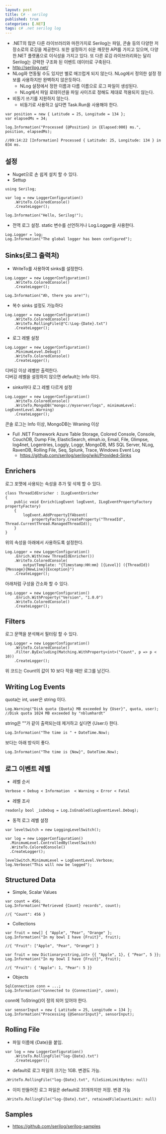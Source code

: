 ```yaml
---
layout: post
title: C# - serilog
published: true
categories: [.NET]
tags: c# .net serilog log
---
```

- .NET의 많은 다른 라이브러리와 마찬가지로 Serilog는 파일, 콘솔 등의 다양한 저장소로의 로깅을 제공한다. 또한 설정하기 쉬운 깨끗한 API를 가지고 있으며, 다양한.NET 플랫폼으로 이식성을 가지고 있다. 또 다른 로깅 라이브러리와는 달리 Serilog는 강력한 구조화 된 이벤트 데이터로 구축된다.
- http://serilog.net/
- NLog와 연동될 수도 있지만 별로 매끄럽게 되지 않는다. NLog에서 정의한 설정 정보를 사용하지만 완벽하지 않은듯하다.
    - NLog 설정에서 정한 이름과 다름 이름으로 로그 파일이 생성된다.
    - NLog에서 파일 로테이션을 파일 사이즈로 정해도 제대로 적용되지 않는다.
- 비동기 쓰기를 지원하지 않는다.
    - 비동기로 사용하고 싶다면 Task.Run을 사용해야 한다.
  
```
var position = new { Latitude = 25, Longitude = 134 };
var elapsedMs = 34;

log.Information("Processed {@Position} in {Elapsed:000} ms.", position, elapsedMs);

//09:14:22 [Information] Processed { Latitude: 25, Longitude: 134 } in 034 ms.
```
  
  
  
## 설정
- Nuget으로 손 쉽게 설치 할 수 있다.
- Settup
  
```
using Serilog;

var log = new LoggerConfiguration()
    .WriteTo.ColoredConsole()
    .CreateLogger();

log.Information("Hello, Serilog!");
```
  
- 전역 로그 설정. static 변수를 선언하거나 Log.Logger을 사용한다.
  
```
Log.Logger = log;
Log.Information("The global logger has been configured");
```
  
  
  
## Sinks(로그 출력처)
- WriteTo를 사용하여 sinks를 설정한다.
  
```
Log.Logger = new LoggerConfiguration()
    .WriteTo.ColoredConsole()
    .CreateLogger();

Log.Information("Ah, there you are!");
```
  
- 복수 sinks 설정도 가능하다
  
```
Log.Logger = new LoggerConfiguration()
    .WriteTo.ColoredConsole()
    .WriteTo.RollingFile(@"C:\Log-{Date}.txt")
    .CreateLogger();
```
  
- 로그 레벨 설정
  
```
Log.Logger = new LoggerConfiguration()
    .MinimumLevel.Debug()
    .WriteTo.ColoredConsole()
    .CreateLogger();
```
  
디버깅 이상 레벨만 출력한다.  
디버깅 레벨을 설정하지 않으면 default는 Info 이다.  
  
- sinks마다 로그 레벨 다르게 설정
  
```
Log.Logger = new LoggerConfiguration()
    .WriteTo.ColoredConsole()
    .WriteTo.MongoDB("mongo://myserver/logs", minimumLevel: LogEventLevel.Warning)
    .CreateLogger();
```
콘솔 로그는 Info 이상, MongoDB는 Wraning 이상  
  
- Full .NET Framework
Azure Table Storage, Colored Console, Console, CouchDB, Dump File, ElasticSearch, elmah.io, Email, File, Glimpse, log4net, Logentries, Loggly, Loggr, MongoDB, MS SQL Server, NLog, RavenDB, Rolling File, Seq, Splunk, Trace, Windows Event Log  
    - https://github.com/serilog/serilog/wiki/Provided-Sinks
  
  
  
## Enrichers
로그 포맷에 사용되는 속성을 추가 및 삭제 할 수 있다.  
```
class ThreadIdEnricher : ILogEventEnricher
{
    public void Enrich(LogEvent logEvent, ILogEventPropertyFactory propertyFactory)
    {
        logEvent.AddPropertyIfAbsent(
            propertyFactory.CreateProperty("ThreadId", Thread.CurrentThread.ManagedThreadId));
    }
}
```
  
위의 속성을 아래에서 사용하도록 설정한다.  
```
Log.Logger = new LoggerConfiguration()
    .Enrich.With(new ThreadIdEnricher())
    .WriteTo.ColoredConsole(
        outputTemplate: "{Timestamp:HH:mm} [{Level}] ({ThreadId}) {Message}{NewLine}{Exception}")
    .CreateLogger();
```
  
아래처럼 구성을 간소화 할 수 있다.  
```
Log.Logger = new LoggerConfiguration()
    .Enrich.WithProperty("Version", "1.0.0")
    .WriteTo.ColoredConsole()
    .CreateLogger();
```
  
  
  
## Filters
로그 문맥을 분석해서 필터링 할 수 있다.  
```
Log.Logger = new LoggerConfiguration()
    .WriteTo.ColoredConsole()
    .Filter.ByExcluding(Matching.WithProperty<int>("Count", p => p < 10))
    .CreateLogger();
```
  
위 코드는 Count의 값이 10 보다 작을 때만 로그를 남긴다.
  
  
  
## Writing Log Events
quota는 int, user은 string 이다.  
```
Log.Warning("Disk quota {Quota} MB exceeded by {User}", quota, user);
//Disk quota 1024 MB exceeded by "nblumhardt"
```
  
string은 ""가 같이 출력되는데 제거하고 싶다면 {User:l} 한다.  
```
Log.Information("The time is " + DateTime.Now);
```
  
보다는 아래 방식이 좋다.  
```
Log.Information("The time is {Now}", DateTime.Now);
```
  
  
  
## 로그 이벤트 레벨
- 레벨 순서
  
```
Verbose < Debug < Information  < Warning < Error < Fatal 
```
  
- 레벨 조사
  
```
readonly bool _isDebug = Log.IsEnabled(LogEventLevel.Debug);
```
  
- 동적 로그 레벨 설정
  
```
var levelSwitch = new LoggingLevelSwitch();

var log = new LoggerConfiguration()
  .MinimumLevel.ControlledBy(levelSwitch)
  .WriteTo.ColoredConsole()
  .CreateLogger();

levelSwitch.MinimumLevel = LogEventLevel.Verbose;
log.Verbose("This will now be logged");
```
  
  
  
## Structured Data
- Simple, Scalar Values
  
```
var count = 456;
Log.Information("Retrieved {Count} records", count);

//{ "Count": 456 }
```
  
- Collections
  
```
var fruit = new[] { "Apple", "Pear", "Orange" };
Log.Information("In my bowl I have {Fruit}", fruit);

//{ "Fruit": ["Apple", "Pear", "Orange"] }
```
  
```
var fruit = new Dictionary<string,int> {{ "Apple", 1}, { "Pear", 5 }};
Log.Information("In my bowl I have {Fruit}", fruit);

//{ "Fruit": { "Apple": 1, "Pear": 5 }}
```
  
- Objects
  
```
SqlConnection conn = ...;
Log.Information("Connected to {Connection}", conn);
```
  
conn에 ToString()이 정의 되어 있어야 한다.  
```
var sensorInput = new { Latitude = 25, Longitude = 134 };
Log.Information("Processing {@SensorInput}", sensorInput);
```
  
  
  
## Rolling File
- 파일 이름에 {Date}을 붙임.
  
```
var log = new LoggerConfiguration()
    .WriteTo.RollingFile("log-{Date}.txt")
    .CreateLogger();
```
  
- default로 로그 파일의 크기는 1GB. 변경도 가능.
```
.WriteTo.RollingFile("log-{Date}.txt", fileSizeLimitBytes: null)
```
  
- 이미 만들어진 로그 파일은 default로 31개까지만 저장. 변경 가능
```
.WriteTo.RollingFile("log-{Date}.txt", retainedFileCountLimit: null)
```
  
  
  
## Samples
- https://github.com/serilog/serilog-samples
  




